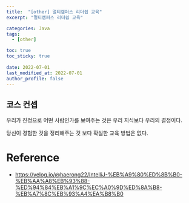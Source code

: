 ```yaml
---
title:  "[other] 멀티캠퍼스 리더쉽 교육"
excerpt: "멀티캠퍼스 리더쉽 교육"

categories: Java
tags:
  - [other]

toc: true
toc_sticky: true
 
date: 2022-07-01
last_modified_at: 2022-07-01
author_profile: false     
---
```



## 코스 컨셉 

우리가 진정으로 어떤 사람인가를 보여주는 것은 우리 지식보다 우리의 결정이다. 

당신이 경험한 것을 정리해주는 것 보다 확실한 교육 방법은 없다. 


# Reference

- https://velog.io/@haerong22/IntelliJ-%EB%A9%80%ED%8B%B0-%EB%AA%A8%EB%93%88-%ED%94%84%EB%A1%9C%EC%A0%9D%ED%8A%B8-%EB%A7%8C%EB%93%A4%EA%B8%B0
